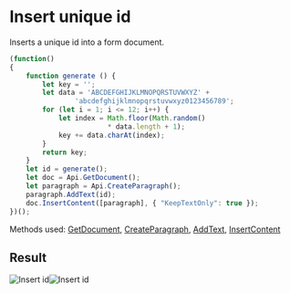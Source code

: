 # Insert unique id

Inserts a unique id into a form document.

<!-- This code snippet is shown in the screenshot. -->

<!-- eslint-skip -->

``` ts
(function()
{
    function generate () {
        let key = '';
        let data = 'ABCDEFGHIJKLMNOPQRSTUVWXYZ' +
                'abcdefghijklmnopqrstuvwxyz0123456789';
        for (let i = 1; i <= 12; i++) {
            let index = Math.floor(Math.random()
                        * data.length + 1);
            key += data.charAt(index);
        }
        return key;
    }
    let id = generate();
    let doc = Api.GetDocument();
    let paragraph = Api.CreateParagraph();
    paragraph.AddText(id);
    doc.InsertContent([paragraph], { "KeepTextOnly": true });
})();
```

Methods used: [GetDocument](/docs/office-api/usage-api/text-document-api/Api/Methods/GetDocument.md), [CreateParagraph](/docs/office-api/usage-api/text-document-api/Api/Methods/CreateParagraph.md), [AddText](/docs/office-api/usage-api/text-document-api/ApiParagraph/Methods/AddText.md), [InsertContent](/docs/office-api/usage-api/text-document-api/ApiDocument/Methods/InsertContent.md)

## Result

![Insert id](/assets/images/plugins/insert-id.png#gh-light-mode-only)![Insert id](/assets/images/plugins/insert-id.dark.png#gh-dark-mode-only)
